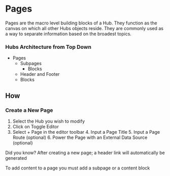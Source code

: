 # Pages 

Pages are the macro level building blocks of a Hub. They function as the canvas on which all other Hubs objects reside. They are commonly used as a way to separate information based on the broadest topics. 

### Hubs Architecture from Top Down 

- Pages 
    - Subpages 
        - Blocks
    - Header and Footer 
    - Blocks 

## How 

### Create a New Page

1. Select the Hub you wish to modify 
2. Click on Toggle Editor 
3. Select + Page in the editor toolbar 
    4. Input a Page Title 
    5. Input a Page Route (optional) 
    6. Power the Page with an External Data Source (optional) 

<callout> Did you know? After creating a new page; a header link will automatically be generated </callout> 

<callout> To add content to a page you must add a subpage or a content block </callout>   

